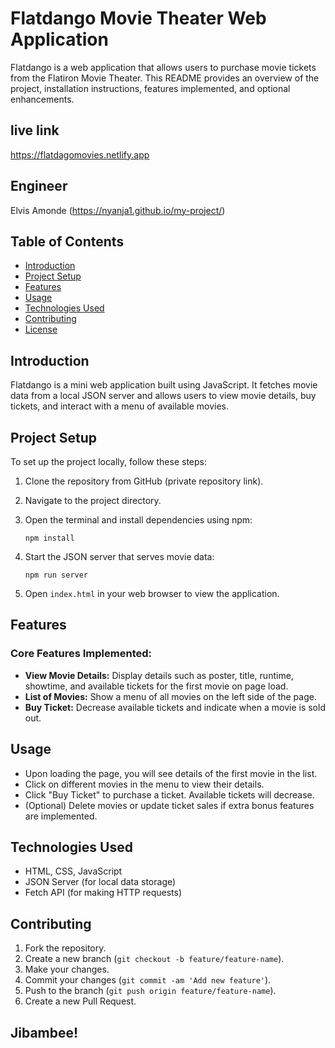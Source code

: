# Flatdango Movie Theater Web Application

Flatdango is a web application that allows users to purchase movie tickets from the Flatiron Movie Theater. This README provides an overview of the project, installation instructions, features implemented, and optional enhancements.

## live link
https://flatdagomovies.netlify.app

## Engineer

Elvis Amonde (https://nyanja1.github.io/my-project/)

## Table of Contents

- [Introduction](#introduction)
- [Project Setup](#project-setup)
- [Features](#features)
- [Usage](#usage)
- [Technologies Used](#technologies-used)
- [Contributing](#contributing)
- [License](#license)

## Introduction

Flatdango is a mini web application built using JavaScript. It fetches movie data from a local JSON server and allows users to view movie details, buy tickets, and interact with a menu of available movies.

## Project Setup

To set up the project locally, follow these steps:

1. Clone the repository from GitHub (private repository link).
2. Navigate to the project directory.
3. Open the terminal and install dependencies using npm:

   ```
   npm install
   ```

4. Start the JSON server that serves movie data:

   ```
   npm run server
   ```

5. Open `index.html` in your web browser to view the application.

## Features

### Core Features Implemented:

- **View Movie Details:** Display details such as poster, title, runtime, showtime, and available tickets for the first movie on page load.
- **List of Movies:** Show a menu of all movies on the left side of the page.
- **Buy Ticket:** Decrease available tickets and indicate when a movie is sold out.

## Usage

- Upon loading the page, you will see details of the first movie in the list.
- Click on different movies in the menu to view their details.
- Click "Buy Ticket" to purchase a ticket. Available tickets will decrease.
- (Optional) Delete movies or update ticket sales if extra bonus features are implemented.

## Technologies Used

- HTML, CSS, JavaScript
- JSON Server (for local data storage)
- Fetch API (for making HTTP requests)

## Contributing

1. Fork the repository.
2. Create a new branch (`git checkout -b feature/feature-name`).
3. Make your changes.
4. Commit your changes (`git commit -am 'Add new feature'`).
5. Push to the branch (`git push origin feature/feature-name`).
6. Create a new Pull Request.

## Jibambee!
